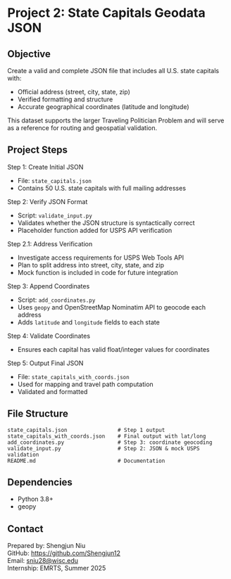 # Project 2: State Capitals Geodata JSON

## Objective
Create a valid and complete JSON file that includes all U.S. state capitals with:
- Official address (street, city, state, zip)
- Verified formatting and structure
- Accurate geographical coordinates (latitude and longitude)

This dataset supports the larger Traveling Politician Problem and will serve as a reference for routing and geospatial validation.

## Project Steps

 Step 1: Create Initial JSON
- File: `state_capitals.json`
- Contains 50 U.S. state capitals with full mailing addresses

 Step 2: Verify JSON Format
- Script: `validate_input.py`
- Validates whether the JSON structure is syntactically correct
- Placeholder function added for USPS API verification

 Step 2.1: Address Verification 
- Investigate access requirements for USPS Web Tools API
- Plan to split address into street, city, state, and zip
- Mock function is included in code for future integration

 Step 3: Append Coordinates
- Script: `add_coordinates.py`
- Uses `geopy` and OpenStreetMap Nominatim API to geocode each address
- Adds `latitude` and `longitude` fields to each state

 Step 4: Validate Coordinates
- Ensures each capital has valid float/integer values for coordinates

 Step 5: Output Final JSON
- File: `state_capitals_with_coords.json`
- Used for mapping and travel path computation
- Validated and formatted


## File Structure

```
state_capitals.json                # Step 1 output
state_capitals_with_coords.json    # Final output with lat/long
add_coordinates.py                 # Step 3: coordinate geocoding
validate_input.py                  # Step 2: JSON & mock USPS validation
README.md                          # Documentation
```

## Dependencies

- Python 3.8+
- geopy


## Contact

Prepared by: Shengjun Niu  
GitHub: https://github.com/Shengjun12  
Email: sniu28@wisc.edu  
Internship: EMRTS, Summer 2025
